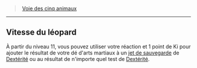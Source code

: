 ﻿---
!GenericItem
Id: monk_fiveanimals_hd.md#vitesse-du-léopard
ParentLink: monk_fiveanimals_hd.md#voie-des-cinq-animaux
Name: Vitesse du léopard
ParentName: Voie des cinq animaux
NameLevel: 2
Attributes: {}
---
> [Voie des cinq animaux](hd_monk_fiveanimals.md)

---

## Vitesse du léopard

À partir du niveau 11, vous pouvez utiliser votre réaction et 1 point de Ki pour ajouter le résultat de votre dé d'arts martiaux à un [jet de sauvegarde](hd_abilities_jets_de_sauvegarde.md) de [Dextérité](hd_abilities_dexterity.md) ou au résultat de n'importe quel test de [Dextérité](hd_abilities_dexterity.md).

